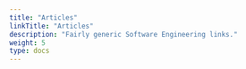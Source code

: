 ```yaml
---
title: "Articles"
linkTitle: "Articles"
description: "Fairly generic Software Engineering links."
weight: 5
type: docs
---
```

